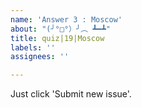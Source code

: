 ```yaml
---
name: 'Answer 3 : Moscow'
about: "(╯°□°）╯︵ ┻━┻"
title: quiz|19|Moscow
labels: ''
assignees: ''

---
```


Just click 'Submit new issue'.
